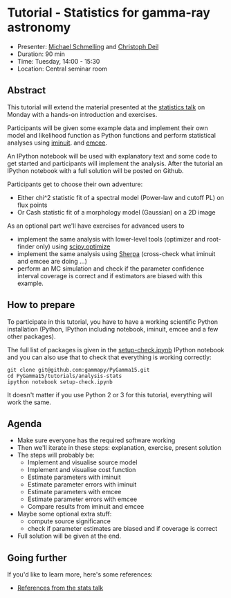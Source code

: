 # Tutorial - Statistics for gamma-ray astronomy

* Presenter: [Michael Schmelling](michael-mpik) and [Christoph Deil](https://github.com/cdeil)
* Duration: 90 min
* Time: Tuesday, 14:00 - 15:30
* Location: Central seminar room

## Abstract

This tutorial will extend the material presented at the [statistics
talk](https://github.com/gammapy/2015-MPIK-Workshop/tree/gh-pages/talks/analysis-stats)
on Monday with a hands-on introduction and exercises.

Participants will be given some example data and implement their own
model and likelihood function as Python functions and perform statistical
analyses using [iminuit](http://iminuit.readthedocs.org/en/latest/).
and [emcee](http://dan.iel.fm/emcee/current/).

An IPython notebook will be used with explanatory text and some code
to get started and participants will implement the analysis.
After the tutorial an IPython notebook with a full solution will be posted
on Github.

Participants get to choose their own adventure:
- Either chi^2 statistic fit of a spectral model (Power-law and cutoff PL) on flux points
- Or Cash statistic fit of a morphology model (Gaussian) on a 2D image

As an optional part we'll have exercises for advanced users to
- implement the same analysis with lower-level tools (optimizer and root-finder only)
  using [scipy.optimize](http://docs.scipy.org/doc/scipy/reference/optimize.html)
- implement the same analysis using [Sherpa](http://cxc.cfa.harvard.edu/contrib/sherpa/)
  (cross-check what iminuit and emcee are doing ...)
- perform an MC simulation and check if the parameter confidence interval coverage is correct
  and if estimators are biased with this example.


## How to prepare

To participate in this tutorial, you have to have a working scientific Python
installation (Python, IPython including notebook, iminuit, emcee and a few other packages).

The full list of packages is given in the [setup-check.ipynb](https://github.com/gammapy/PyGamma15/blob/gh-pages/tutorials/analysis-stats/setup-check.ipynb)
IPython notebook and you can also use that to check that everything is working correctly:

    git clone git@github.com:gammapy/PyGamma15.git
    cd PyGamma15/tutorials/analysis-stats
    ipython notebook setup-check.ipynb

It doesn't matter if you use Python 2 or 3 for this tutorial,
everything will work the same.

## Agenda

- Make sure everyone has the required software working
- Then we'll iterate in these steps: explanation, exercise, present solution
- The steps will probably be:
  - Implement and visualise source model
  - Implement and visualise cost function
  - Estimate parameters with iminuit
  - Estimate parameter errors with iminuit
  - Estimate parameters with emcee
  - Estimate parameter errors with emcee
  - Compare results from iminuit and emcee
- Maybe some optional extra stuff:
  - compute source significance
  - check if parameter estimates are biased and if coverage is correct
- Full solution will be given at the end.

## Going further

If you'd like to learn more, here's some references:

- [References from the stats talk](https://github.com/gammapy/PyGamma15/tree/gh-pages/talks/analysis-stats#references)
